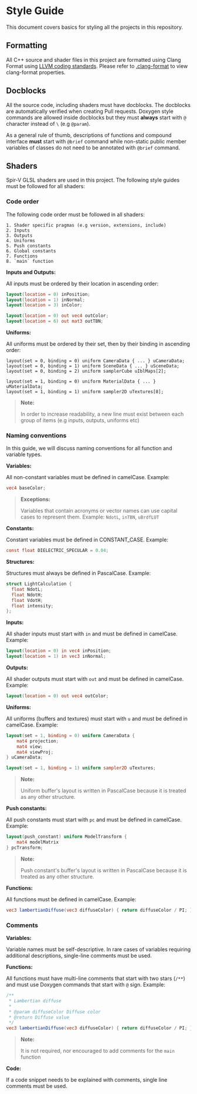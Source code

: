 # Style Guide

This document covers basics for styling all the projects in this repository.

## Formatting

All C++ source and shader files in this project are formatted using Clang Format
using [LLVM coding standards](https://llvm.org/docs/CodingStandards.html#source-code-formatting). Please
refer to [.clang-format](./.clang-format) to view clang-format properties.

## Docblocks

All the source code, including shaders must have docblocks. The docblocks are automatically verified when
creating Pull requests. Doxygen style commands are allowed inside docblocks but they must **always**
start with `@` character instead of `\` (e.g `@param`).

As a general rule of thumb, descriptions of functions and compound interface **must**
start with `@brief` command while non-static public member variables of classes
do not need to be annotated with `@brief` command.

## Shaders

Spir-V GLSL shaders are used in this project. The following style guides must be followed for all shaders:

### Code order

The following code order must be followed in all shaders:

```
1. Shader specific pragmas (e.g version, extensions, include)
2. Inputs
3. Outputs
4. Uniforms
5. Push constants
6. Global constants
7. Functions
8. `main` function
```

**Inputs and Outputs:**

All inputs must be ordered by their location in ascending order:

```glsl
layout(location = 0) inPosition;
layout(location = 1) inNormal;
layout(location = 3) inColor;

layout(location = 0) out vec4 outColor;
layout(location = 6) out mat3 outTBN;
```

**Uniforms:**

All uniforms must be ordered by their set, then by their
binding in ascending order:

```
layout(set = 0, binding = 0) uniform CameraData { ... } uCameraData;
layout(set = 0, binding = 1) uniform SceneData { ... } uSceneData;
layout(set = 0, binding = 2) uniform samplerCube uIblMaps[2];

layout(set = 1, binding = 0) uniform MaterialData { ... } uMaterialData;
layout(set = 1, binding = 1) uniform sampler2D uTextures[8];
```

> **Note:**
>
> In order to increase readability, a new line must exist between
> each group of items (e.g inputs, outputs, uniforms etc)

### Naming conventions

In this guide, we will discuss naming conventions for all function and variable types.

**Variables:**

All non-constant variables must be defined in camelCase. Example:

```glsl
vec4 baseColor;
```

> **Exceptions:**
>
> Variables that contain acronyms or vector names
> can use capital cases to represent them.
> Example: `NdotL`, `inTBN`, `uBrdfLUT`

**Constants:**

Constant variables must be defined in CONSTANT_CASE. Example:

```glsl
const float DIELECTRIC_SPECULAR = 0.04;
```

**Structures:**

Structures must always be defined in PascalCase. Example:

```glsl
struct LightCalculation {
  float NdotL;
  float NdotH;
  float VdotH;
  float intensity;
};
```

**Inputs:**

All shader inputs must start with `in` and must be defined in camelCase. Example:

```glsl
layout(location = 0) in vec4 inPosition;
layout(location = 1) in vec3 inNormal;
```

**Outputs:**

All shader outputs must start with `out` and must be defined in camelCase. Example:

```glsl
layout(location = 0) out vec4 outColor;
```

**Uniforms:**

All uniforms (buffers and textures) must start with `u` and must be defined in camelCase. Example:

```glsl
layout(set = 1, binding = 0) uniform CameraData {
    mat4 projection;
    mat4 view;
    mat4 viewProj;
} uCameraData;

layout(set = 1, binding = 1) uniform sampler2D uTextures;
```

> **Note:**
>
> Uniform buffer's layout is written in PascalCase
> because it is treated as any other structure.

**Push constants:**

All push constants must start with `pc` and must be defined in camelCase. Example:

```glsl
layout(push_constant) uniform ModelTransform {
    mat4 modelMatrix
} pcTransform;
```

> **Note:**
>
> Push constant's buffer's layout is written in PascalCase
> because it is treated as any other structure.

**Functions:**

All functions must be defined in camelCase. Example:

```glsl
vec3 lambertianDiffuse(vec3 diffuseColor) { return diffuseColor / PI; }
```

### Comments

**Variables:**

Variable names must be self-descriptive. In rare cases of variables
requiring additional descriptions, single-line comments must be used.

**Functions:**

All functions must have multi-line comments that start with
two stars (`/**`) and must use Doxygen commands that
start with `@` sign. Example:

```glsl
/**
 * Lambertian diffuse
 *
 * @param diffuseColor Diffuse color
 * @return Diffuse value
 */
vec3 lambertianDiffuse(vec3 diffuseColor) { return diffuseColor / PI; }
```

> **Note:**
>
> It is not required, nor encouraged to add comments
> for the `main` function

**Code:**

If a code snippet needs to be explained with comments, single line
comments must be used.
